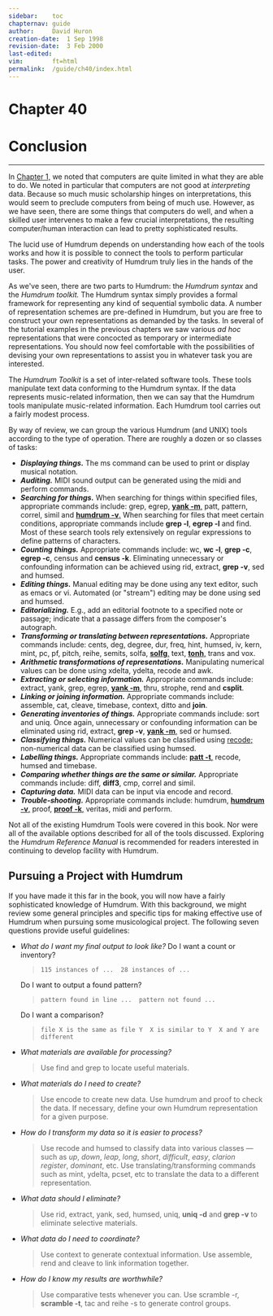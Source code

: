 ```yaml
---
sidebar:	toc
chapternav:	guide
author:		David Huron
creation-date:	1 Sep 1998
revision-date:	3 Feb 2000
last-edited:
vim:		ft=html
permalink:	/guide/ch40/index.html
---
```


<div class="chapter-heading">
<h1> Chapter 40 </h1>
<h1> Conclusion </h1>
</div>

------------------------------------------------------------------------


In [Chapter 1,](/guide/ch01) we noted that computers are quite limited
in what they are able to do. We noted in particular that computers are
not good at *interpreting* data. Because so much music scholarship
hinges on interpretations, this would seem to preclude computers from
being of much use. However, as we have seen, there are some things that
computers do well, and when a skilled user intervenes to make a few
crucial interpretations, the resulting computer/human interaction can
lead to pretty sophisticated results.

The lucid use of Humdrum depends on understanding how each of the tools
works and how it is possible to connect the tools to perform particular
tasks. The power and creativity of Humdrum truly lies in the hands of
the user.

As we've seen, there are two parts to Humdrum: the *Humdrum syntax* and
the *Humdrum toolkit.* The Humdrum syntax simply provides a formal
framework for representing any kind of sequential symbolic data. A
number of representation schemes are pre-defined in Humdrum, but you are
free to construct your own representations as demanded by the tasks. In
several of the tutorial examples in the previous chapters we saw various
*ad hoc* representations that were concocted as temporary or
intermediate representations. You should now feel comfortable with the
possibilities of devising your own representations to assist you in
whatever task you are interested.

The *Humdrum Toolkit* is a set of inter-related software tools. These
tools manipulate text data conforming to the Humdrum syntax. If the data
represents music-related information, then we can say that the Humdrum
tools manipulate music-related information. Each Humdrum tool carries
out a fairly modest process.

By way of review, we can group the various Humdrum (and UNIX) tools
according to the type of operation. There are roughly a dozen or so
classes of tasks:

-   ***Displaying things.*** The <span class="tool">ms</span> command can be used to print or
    display musical notation.
-   ***Auditing.*** MIDI sound output can be generated using the
    <span class="tool">midi</span> and
    <span class="tool">perform</span> commands.
-   ***Searching for things.*** When searching for things within
    specified files, appropriate commands include: <span class="unix">grep</span>, <span class="unix">egrep</span>,
    [**yank -m**,](/tool/yank) <span class="tool">patt</span>,
    <span class="tool">pattern</span>,
    <span class="tool">correl</span>, <span class="tool">simil</span>
    and [**humdrum -v**.](/tool/humdrum) When searching for
    files that meet certain conditions, appropriate commands include
    **grep -l**, **egrep -l** and <span class="unix">find</span>. Most of these search tools
    rely extensively on regular expressions to define patterns of
    characters.
-   ***Counting things.*** Appropriate commands include: <span class="unix">wc</span>, **wc
    -l**, **grep -c**, **egrep -c**, <span class="tool">census</span>
    and **census -k**. Eliminating unnecessary or confounding
    information can be achieved using <span class="tool">rid</span>,
    <span class="tool">extract</span>, **grep -v**, <span class="unix">sed</span> and
    <span class="tool">humsed</span>.
-   ***Editing things.*** Manual editing may be done using any text
    editor, such as <span class="unix">emacs</span> or <span class="unix">vi</span>. Automated (or "stream")
    editing may be done using <span class="unix">sed</span> and
    <span class="tool">humsed</span>.
-   ***Editorializing.*** E.g., add an editorial footnote to a specified
    note or passage; indicate that a passage differs from the
    composer's autograph.
-   ***Transforming or translating between representations.***
    Appropriate commands include: <span class="tool">cents</span>,
    <span class="tool">deg</span>, <span class="tool">degree</span>,
    <span class="tool">dur</span>, <span class="tool">freq</span>,
    <span class="tool">hint</span>, <span class="tool">humsed</span>,
    <span class="tool">iv</span>, <span class="tool">kern</span>,
    <span class="tool">mint</span>, <span class="tool">pc</span>,
    <span class="tool">pf</span>, <span class="tool">pitch</span>,
    <span class="tool">reihe</span>,
    <span class="tool">semits</span>,
    <span class="tool">solfa</span>, [**solfg**,](/tool/solfg)
    <span class="tool">text</span>, [**tonh**,](/tool/tonh)
    <span class="tool">trans</span> and <span class="tool">vox</span>.
-   ***Arithmetic transformations of representations.*** Manipulating
    numerical values can be done using
    <span class="tool">xdelta</span>,
    <span class="tool">ydelta</span>,
    <span class="tool">recode</span> and <span class="unix">awk</span>.
-   ***Extracting or selecting information.*** Appropriate commands
    include: <span class="tool">extract</span>,
    <span class="tool">yank</span>, <span class="unix">grep</span>, <span class="unix">egrep</span>, [**yank
    -m**,](/tool/yank) <span class="tool">thru</span>,
    <span class="tool">strophe</span>, <span class="tool">rend</span>
    and **csplit**.
-   ***Linking or joining information.*** Appropriate commands include:
    <span class="tool">assemble</span>, <span class="unix">cat</span>,
    <span class="tool">cleave</span>,
    <span class="tool">timebase</span>,
    <span class="tool">context</span>,
    <span class="tool">ditto</span> and **join**.
-   ***Generating inventories of things.*** Appropriate commands
    include: <span class="unix">sort</span> and <span class="unix">uniq</span>. Once again, unnecessary or
    confounding information can be eliminated using
    <span class="tool">rid</span>, <span class="tool">extract</span>,
    **grep -v**, [**yank -m**,](/tool/yank) <span class="unix">sed</span> or
    <span class="tool">humsed</span>.
-   ***Classifying things.*** Numerical values can be classified using
    [<span class="tool">recode</span>;](/tool/recode) non-numerical data can be
    classified using <span class="tool">humsed</span>.
-   ***Labelling things.*** Appropriate commands include: [**patt
    -t**,](/tool/patt) <span class="tool">recode</span>,
    <span class="tool">humsed</span> and
    <span class="tool">timebase</span>.
-   ***Comparing whether things are the same or similar.*** Appropriate
    commands include: <span class="unix">diff</span>, **diff3**, <span class="unix">cmp</span>,
    <span class="tool">correl</span> and
    <span class="tool">simil</span>.
-   ***Capturing data.*** MIDI data can be input via
    <span class="tool">encode</span> and
    <span class="tool">record</span>.
-   ***Trouble-shooting.*** Appropriate commands include:
    <span class="tool">humdrum</span>, [**humdrum
    -v**,](/tool/humdrum) <span class="tool">proof</span>,
    [**proof -k**,](/tool/proof)
    <span class="tool">veritas</span>, <span class="tool">midi</span>
    and <span class="tool">perform</span>.

Not all of the existing Humdrum Tools were covered in this book. Nor
were all of the available options described for all of the tools
discussed. Exploring the *Humdrum Reference Manual* is recommended for
readers interested in continuing to develop facility with Humdrum.




## Pursuing a Project with Humdrum ##



If you have made it this far in the book, you will now have a fairly
sophisticated knowledge of Humdrum. With this background, we might
review some general principles and specific tips for making effective
use of Humdrum when pursuing some musicological project. The following
seven questions provide useful guidelines:

-   *What do I want my final output to look like?*
    Do I want a count or inventory?

    > `115 instances of ...  28 instances of ...`

    Do I want to output a found pattern?

    > `pattern found in line ...  pattern not found ...`

    Do I want a comparison?

    > `file X is the same as file Y  X is similar to Y  X and Y are different`

-   *What materials are available for processing?*

    > Use <span class="unix">find</span> and <span class="unix">grep</span> to locate useful materials.

-   *What materials do I need to create?*

    > Use <span class="tool">encode</span> to create new data. Use
    > <span class="tool">humdrum</span> and
    > <span class="tool">proof</span> to check the data. If necessary,
    > define your own Humdrum representation for a given purpose.

-   *How do I transform my data so it is easier to process?*

    > Use <span class="tool">recode</span> and
    > <span class="tool">humsed</span> to classify data into various
    > classes &mdash; such as *up*, *down*, *leap*, *long*, *short*,
    > *difficult*, *easy*, *clarion register*, *dominant*, etc.
    > Use translating/transforming commands such as
    > <span class="tool">mint</span>,
    > <span class="tool">ydelta</span>,
    > <span class="tool">pcset</span>, etc to translate the data to a
    > different representation.

-   *What data should I eliminate?*

    > Use <span class="tool">rid</span>,
    > <span class="tool">extract</span>,
    > <span class="tool">yank</span>, <span class="unix">sed</span>,
    > <span class="tool">humsed</span>, <span class="unix">uniq</span>, **uniq -d** and
    > **grep -v** to eliminate selective materials.

-   *What data do I need to coordinate?*

    > Use <span class="tool">context</span> to generate contextual
    > information. Use <span class="tool">assemble</span>,
    > <span class="tool">rend</span> and
    > <span class="tool">cleave</span> to link information together.

-   *How do I know my results are worthwhile?*

    > Use comparative tests whenever you can. Use
    > <span class="tool">scramble</span> -r, **scramble -t**,
    > <span class="unix">tac</span> and <span class="tool">reihe</span> -s to generate
    > control groups.

